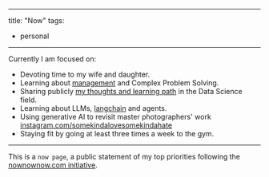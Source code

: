 

---
title: "Now"
tags:
- personal
---

Currently I am focused on:
- Devoting time to my wife and daughter.
- Learning about [management](https://pelayoarbues.github.io/tags/management/) and Complex Problem Solving.
- Sharing publicly [my thoughts and learning path](digital-garden.md) in the Data Science field. 
- Learning about LLMs, [langchain](https://python.langchain.com/en/latest/index.html) and agents. 
- Using generative AI to revisit master photographers' work [instagram.com/somekindalovesomekindahate](https://python.langchain.com/en/latest/index.html)
- Staying fit by going at least three times a week to the gym.

---
This is a `now page`, a public statement of my top priorities following the [nownownow.com initiative](https://nownownow.com/about). 